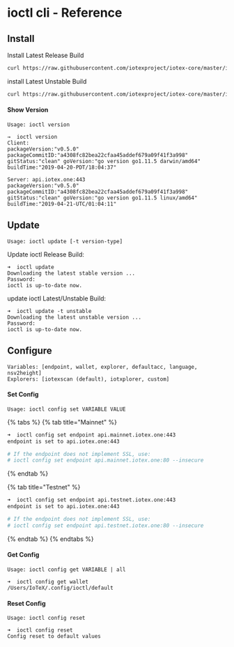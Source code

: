 # ioctl cli - Reference

## Install

Install Latest Release Build

```bash
curl https://raw.githubusercontent.com/iotexproject/iotex-core/master/install-cli.sh | sh
```

install Latest Unstable Build

```bash
curl https://raw.githubusercontent.com/iotexproject/iotex-core/master/install-cli.sh | sh -s "unstable"
```

#### Show Version

`Usage: ioctl version`

```
→  ioctl version
Client:
packageVersion:"v0.5.0" packageCommitID:"a4308fc82bea22cfaa45addef679a09f41f3a998" gitStatus:"clean" goVersion:"go version go1.11.5 darwin/amd64" buildTime:"2019-04-20-PDT/18:04:37"

Server: api.iotex.one:443
packageVersion:"v0.5.0" packageCommitID:"a4308fc82bea22cfaa45addef679a09f41f3a998" gitStatus:"clean" goVersion:"go version go1.11.5 linux/amd64" buildTime:"2019-04-21-UTC/01:04:11"
```

## Update

`Usage: ioctl update [-t version-type]`

Update ioctl Release Build:

```
➜  ioctl update
Downloading the latest stable version ...
Password:
ioctl is up-to-date now.
```

update ioctl Latest/Unstable Build:

```
➜  ioctl update -t unstable
Downloading the latest unstable version ...
Password:
ioctl is up-to-date now.
```

## Configure&#x20;

`Variables: [endpoint, wallet, explorer, defaultacc, language, nsv2height]`\
`Explorers: [iotexscan (default), iotxplorer, custom]`

#### Set Config

`Usage: ioctl config set VARIABLE VALUE`

{% tabs %}
{% tab title="Mainnet" %}
```bash
➜  ioctl config set endpoint api.mainnet.iotex.one:443
endpoint is set to api.iotex.one:443

# If the endpoint does not implement SSL, use:
# ioctl config set endpoint api.mainnet.iotex.one:80 --insecure
```
{% endtab %}

{% tab title="Testnet" %}
```bash
➜  ioctl config set endpoint api.testnet.iotex.one:443
endpoint is set to api.iotex.one:443

# If the endpoint does not implement SSL, use:
# ioctl config set endpoint api.testnet.iotex.one:80 --insecure
```
{% endtab %}
{% endtabs %}

#### Get Config

`Usage: ioctl config get VARIABLE | all`

```
➜  ioctl config get wallet
/Users/IoTeX/.config/ioctl/default
```

#### Reset Config

`Usage: ioctl config reset`

```
➜  ioctl config reset
Config reset to default values
```
